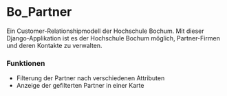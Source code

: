 # Bo_Partner

Ein Customer-Relationshipmodell der Hochschule Bochum. Mit dieser Django-Applikation ist es der Hochschule Bochum möglich, Partner-Firmen und deren Kontakte zu verwalten. 
<br>
### Funktionen
<ul>
  <li>Filterung der Partner nach verschiedenen Attributen</li>
  <li>Anzeige der gefilterten Partner in einer Karte</li>
  
